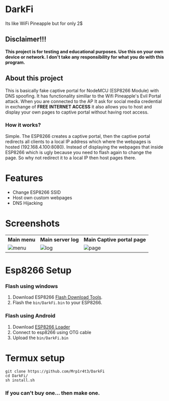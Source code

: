 # DarkFi
Its like WiFi Pineapple but for only 2$

## Disclaimer!!!
**This project is for testing and educational purposes. Use this on your own device or network. I don't take any responsibility for what you do with this program.**

## About this project
This is basically fake captive portal for NodeMCU (ESP8266 Module) with DNS spoofing. It has functionality simillar to the Wifi Pineapple's Evil Portal attack. When you are connected to the AP It ask for social media credential in exchange of **FREE INTERNET ACCESS** it also allows you to host and display your own pages to captive portal without having root access.
### How it works?
<p>
Simple. The ESP8266 creates a captive portal, then the captive portal redirects all clients to a local IP address which where the webpages is hosted (192.168.4.100:8080).
Instead of displaying the webpages that inside ESP8266 which is ugly because you need to flash again to change the page. So why not redirect it to a local IP then host pages there.
</p>

# Features
- Change ESP8266 SSID
- Host own custom webpages
- DNS Hijacking

# Screenshots
<table>
  <tr>
    <th>Main menu</th>
    <th>Main server log</th> 
    <th>Main Captive portal page</th>
  </tr>
  <tr>
    <td><img src="https://raw.githubusercontent.com/Mrp1r4t3/DarkFi/main/screenshots/src1.jpg" title="menu"></td>
    <td><img src="https://raw.githubusercontent.com/Mrp1r4t3/DarkFi/main/screenshots/src2.jpg" title="log"></td>
    <td><img src="https://raw.githubusercontent.com/Mrp1r4t3/DarkFi/main/screenshots/src3.jpg" title="page"></td>
  </tr>
</table>


# Esp8266 Setup
### Flash using windows
1. Download ESP8266 [Flash Download Tools](https://www.espressif.com/en/support/download/other-tools).
2. Flash the `bin/DarkFi.bin` to your ESP8266.

### Flash using Android
1. Download [ESP8266 Loader](https://apkpure.com/esp8266-loader-blynk-uploader/com.bluino.esploader)
2. Connect to esp8266 using OTG cable
3. Upload the `bin/DarkFi.bin`

# Termux setup
```pkg install git python python-pip -y
git clone https://github.com/Mrp1r4t3/DarkFi
cd DarkFi/
sh install.sh
```
### If you can't buy one... then make one.
